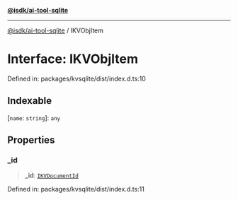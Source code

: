 [**@isdk/ai-tool-sqlite**](../README.md)

***

[@isdk/ai-tool-sqlite](../globals.md) / IKVObjItem

# Interface: IKVObjItem

Defined in: packages/kvsqlite/dist/index.d.ts:10

## Indexable

\[`name`: `string`\]: `any`

## Properties

### \_id

> **\_id**: [`IKVDocumentId`](../type-aliases/IKVDocumentId.md)

Defined in: packages/kvsqlite/dist/index.d.ts:11
